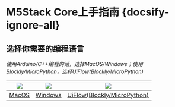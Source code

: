 # M5Stack Core上手指南 {docsify-ignore-all}

## 选择你需要的编程语言

*使用Arduino/C++编程的话，选择MacOS/Windows；使用Blockly/MicroPython，选择UiFlow(Blockly/MicroPython)*

<img src="assets/img/macos-logo.png"> | <img src="assets/img/windows-logo.png"> | <img src="assets/img/getting_started_pics/blockly_and_micropython.png">
---|---|---
[MacOS](zh_CN/quick_start/m5core/m5stack_core_get_started_Arduino_MacOS) | [Windows](zh_CN/quick_start/m5core/m5stack_core_get_started_Arduino_Windows) | [UiFlow(Blockly/MicroPython)](zh_CN/quick_start/m5core/m5stack_core_get_started_MicroPython)